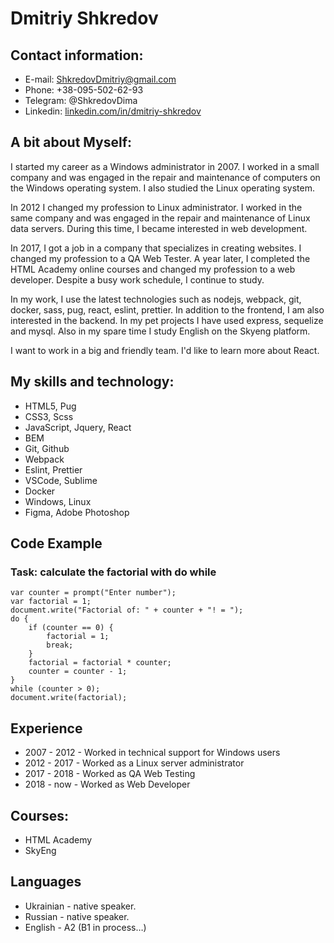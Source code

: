 
# Dmitriy Shkredov

## Contact information:
- E-mail: ShkredovDmitriy@gmail.com
- Phone: +38-095-502-62-93
- Telegram: @ShkredovDima
- Linkedin: [linkedin.com/in/dmitriy-shkredov](https://linkedin.com/in/dmitriy-shkredov)

## A bit about Myself:

I started my career as a Windows administrator in 2007. I worked in a small company and was engaged in the repair and maintenance of computers on the Windows operating system.
I also studied the Linux operating system.

In 2012 I changed my profession to Linux administrator. I worked in the same company and was engaged in the repair and maintenance of Linux data servers. During this time, I became interested in web development.

In 2017, I got a job in a company that specializes in creating websites. I changed my profession to a QA Web Tester. A year later, I completed the HTML Academy online courses and changed my profession to a web developer. Despite a busy work schedule, I continue to study.

In my work, I use the latest technologies such as nodejs, webpack, git, docker, sass, pug, react, eslint, prettier. In addition to the frontend, I am also interested in the backend. In my pet projects I have used express, sequelize and mysql. Also in my spare time I study English on the Skyeng platform.

I want to work in a big and friendly team. I'd like to learn more about React.

## My skills and technology:
- HTML5, Pug
- CSS3, Scss
- JavaScript, Jquery, React
- BEM
- Git, Github
- Webpack
- Eslint, Prettier
- VSCode, Sublime
- Docker
- Windows, Linux
- Figma, Adobe Photoshop

## Code Example
### Task: сalculate the factorial with do while
```
var counter = prompt("Enter number");
var factorial = 1;
document.write("Factorial of: " + counter + "! = ");
do {
    if (counter == 0) {
        factorial = 1;
        break;
    }
    factorial = factorial * counter;
    counter = counter - 1;
}
while (counter > 0);
document.write(factorial);

```

## Experience
- 2007 - 2012 - Worked in technical support for Windows users
- 2012 - 2017 - Worked as a Linux server administrator
- 2017 - 2018 - Worked as QA Web Testing
- 2018 - now - Worked as Web Developer

## Courses:
- HTML Academy
- SkyEng

## Languages
- Ukrainian - native speaker.
- Russian - native speaker.
- English - A2 (B1 in process…)
